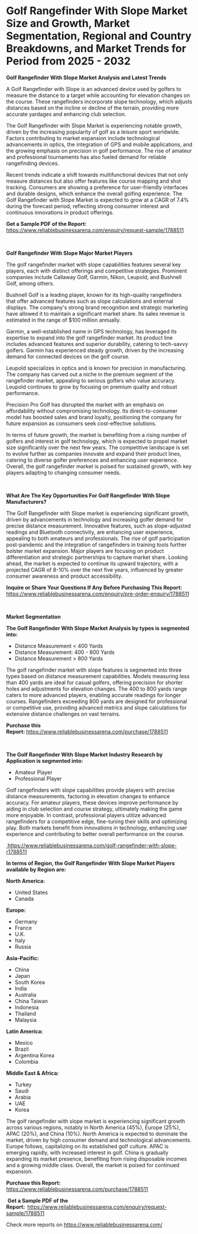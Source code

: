 <p><h1>Golf Rangefinder With Slope Market Size and Growth, Market Segmentation, Regional and Country Breakdowns, and Market Trends for Period from 2025 -  2032</h1></p><p><strong>Golf Rangefinder With Slope Market Analysis and Latest Trends</strong></p>
<p><p>A Golf Rangefinder with Slope is an advanced device used by golfers to measure the distance to a target while accounting for elevation changes on the course. These rangefinders incorporate slope technology, which adjusts distances based on the incline or decline of the terrain, providing more accurate yardages and enhancing club selection.</p><p>The Golf Rangefinder with Slope Market is experiencing notable growth, driven by the increasing popularity of golf as a leisure sport worldwide. Factors contributing to market expansion include technological advancements in optics, the integration of GPS and mobile applications, and the growing emphasis on precision in golf performance. The rise of amateur and professional tournaments has also fueled demand for reliable rangefinding devices.</p><p>Recent trends indicate a shift towards multifunctional devices that not only measure distances but also offer features like course mapping and shot tracking. Consumers are showing a preference for user-friendly interfaces and durable designs, which enhance the overall golfing experience. The Golf Rangefinder with Slope Market is expected to grow at a CAGR of 7.4% during the forecast period, reflecting strong consumer interest and continuous innovations in product offerings.</p></p>
<p><strong>Get a Sample PDF of the Report:&nbsp;</strong> <a href="https://www.reliablebusinessarena.com/enquiry/request-sample/1788511?utm_campaign=2958&utm_medium=2&utm_source=Github&utm_content=ia&utm_term=04042025&utm_id=golf-rangefinder-with-slope">https://www.reliablebusinessarena.com/enquiry/request-sample/1788511</a></p>
<p>&nbsp;</p>
<p><strong>Golf Rangefinder With Slope Major Market Players</strong></p>
<p><p>The golf rangefinder market with slope capabilities features several key players, each with distinct offerings and competitive strategies. Prominent companies include Callaway Golf, Garmin, Nikon, Leupold, and Bushnell Golf, among others.</p><p>Bushnell Golf is a leading player, known for its high-quality rangefinders that offer advanced features such as slope calculations and external displays. The company's strong brand recognition and strategic marketing have allowed it to maintain a significant market share. Its sales revenue is estimated in the range of $100 million annually.</p><p>Garmin, a well-established name in GPS technology, has leveraged its expertise to expand into the golf rangefinder market. Its product line includes advanced features and superior durability, catering to tech-savvy golfers. Garmin has experienced steady growth, driven by the increasing demand for connected devices on the golf course.</p><p>Leupold specializes in optics and is known for precision in manufacturing. The company has carved out a niche in the premium segment of the rangefinder market, appealing to serious golfers who value accuracy. Leupold continues to grow by focusing on premium quality and robust performance.</p><p>Precision Pro Golf has disrupted the market with an emphasis on affordability without compromising technology. Its direct-to-consumer model has boosted sales and brand loyalty, positioning the company for future expansion as consumers seek cost-effective solutions.</p><p>In terms of future growth, the market is benefiting from a rising number of golfers and interest in golf technology, which is expected to propel market size significantly over the next few years. The competitive landscape is set to evolve further as companies innovate and expand their product lines, catering to diverse golfer preferences and enhancing user experience. Overall, the golf rangefinder market is poised for sustained growth, with key players adapting to changing consumer needs.</p></p>
<p>&nbsp;</p>
<p><strong>What Are The Key Opportunities For Golf Rangefinder With Slope Manufacturers?</strong></p>
<p><p>The Golf Rangefinder with Slope market is experiencing significant growth, driven by advancements in technology and increasing golfer demand for precise distance measurement. Innovative features, such as slope-adjusted readings and Bluetooth connectivity, are enhancing user experience, appealing to both amateurs and professionals. The rise of golf participation post-pandemic and the integration of rangefinders in training tools further bolster market expansion. Major players are focusing on product differentiation and strategic partnerships to capture market share. Looking ahead, the market is expected to continue its upward trajectory, with a projected CAGR of 8-10% over the next five years, influenced by greater consumer awareness and product accessibility.</p></p>
<p><strong>Inquire or Share Your Questions If Any Before Purchasing This Report:</strong> <a href="https://www.reliablebusinessarena.com/enquiry/pre-order-enquiry/1788511?utm_campaign=2958&utm_medium=2&utm_source=Github&utm_content=ia&utm_term=04042025&utm_id=golf-rangefinder-with-slope">https://www.reliablebusinessarena.com/enquiry/pre-order-enquiry/1788511</a></p>
<p>&nbsp;</p>
<p><strong>Market Segmentation</strong></p>
<p><strong>The Golf Rangefinder With Slope Market Analysis by types is segmented into:</strong></p>
<p><ul><li>Distance Measurement < 400 Yards</li><li>Distance Measurement: 400 - 800 Yards</li><li>Distance Measurement > 800 Yards</li></ul></p>
<p><p>The golf rangefinder market with slope features is segmented into three types based on distance measurement capabilities. Models measuring less than 400 yards are ideal for casual golfers, offering precision for shorter holes and adjustments for elevation changes. The 400 to 800 yards range caters to more advanced players, enabling accurate readings for longer courses. Rangefinders exceeding 800 yards are designed for professional or competitive use, providing advanced metrics and slope calculations for extensive distance challenges on vast terrains.</p></p>
<p><strong>Purchase this Report:&nbsp;</strong><a href="https://www.reliablebusinessarena.com/purchase/1788511?utm_campaign=2958&utm_medium=2&utm_source=Github&utm_content=ia&utm_term=04042025&utm_id=golf-rangefinder-with-slope">https://www.reliablebusinessarena.com/purchase/1788511</a></p>
<p>&nbsp;</p>
<p><strong>The Golf Rangefinder With Slope Market Industry Research by Application is segmented into:</strong></p>
<p><ul><li>Amateur Player</li><li>Professional Player</li></ul></p>
<p><p>Golf rangefinders with slope capabilities provide players with precise distance measurements, factoring in elevation changes to enhance accuracy. For amateur players, these devices improve performance by aiding in club selection and course strategy, ultimately making the game more enjoyable. In contrast, professional players utilize advanced rangefinders for a competitive edge, fine-tuning their skills and optimizing play. Both markets benefit from innovations in technology, enhancing user experience and contributing to better overall performance on the course.</p></p>
<p><a href="https://www.reliablebusinessarena.com/golf-rangefinder-with-slope-r1788511?utm_campaign=2958&utm_medium=2&utm_source=Github&utm_content=ia&utm_term=04042025&utm_id=golf-rangefinder-with-slope">&nbsp;https://www.reliablebusinessarena.com/golf-rangefinder-with-slope-r1788511</a></p>
<p><strong>In terms of Region, the Golf Rangefinder With Slope Market Players available by Region are:</strong></p>
<p>
    <p> <strong> North America: </strong>
        <ul>
            <li>United States</li>
            <li>Canada</li>
        </ul>
        </p> 
    <p> <strong> Europe: </strong>
        <ul>
            <li>Germany</li>
            <li>France</li>
            <li>U.K.</li>
            <li>Italy</li>
            <li>Russia</li>
        </ul>
        </p> 
    <p> <strong> Asia-Pacific: </strong>
        <ul>
            <li>China</li>
            <li>Japan</li>
            <li>South Korea</li>
            <li>India</li>
            <li>Australia</li>
            <li>China Taiwan</li>
            <li>Indonesia</li>
            <li>Thailand</li>
            <li>Malaysia</li>
        </ul>
        </p> 
    <p> <strong> Latin America: </strong>
        <ul>
            <li>Mexico</li>
            <li>Brazil</li>
            <li>Argentina Korea</li>
            <li>Colombia</li>
        </ul>
        </p> 
    <p> <strong> Middle East & Africa: </strong>
        <ul>
            <li>Turkey</li>
            <li>Saudi</li>
            <li>Arabia</li>
            <li>UAE</li>
            <li>Korea</li>
        </ul>
    </p>
    </p>
<p><p>The golf rangefinder with slope market is experiencing significant growth across various regions, notably in North America (45%), Europe (25%), APAC (20%), and China (10%). North America is expected to dominate the market, driven by high consumer demand and technological advancements. Europe follows, capitalizing on its established golf culture. APAC is emerging rapidly, with increased interest in golf. China is gradually expanding its market presence, benefiting from rising disposable incomes and a growing middle class. Overall, the market is poised for continued expansion.</p></p>
<p><strong>Purchase this Report: </strong><a href="https://www.reliablebusinessarena.com/purchase/1788511?utm_campaign=2958&utm_medium=2&utm_source=Github&utm_content=ia&utm_term=04042025&utm_id=golf-rangefinder-with-slope">https://www.reliablebusinessarena.com/purchase/1788511</a></p>
<p>&nbsp;<strong>Get a Sample PDF of the Report:&nbsp;&nbsp;</strong><a href="https://www.reliablebusinessarena.com/enquiry/request-sample/1788511?utm_campaign=2958&utm_medium=2&utm_source=Github&utm_content=ia&utm_term=04042025&utm_id=golf-rangefinder-with-slope">https://www.reliablebusinessarena.com/enquiry/request-sample/1788511</a></p>
<p><strong></strong></p>
<p>Check more reports on <a href="https://www.reliablebusinessarena.com/?utm_campaign=2958&utm_medium=2&utm_source=Github&utm_content=ia&utm_term=04042025&utm_id=golf-rangefinder-with-slope">https://www.reliablebusinessarena.com/</a></p>